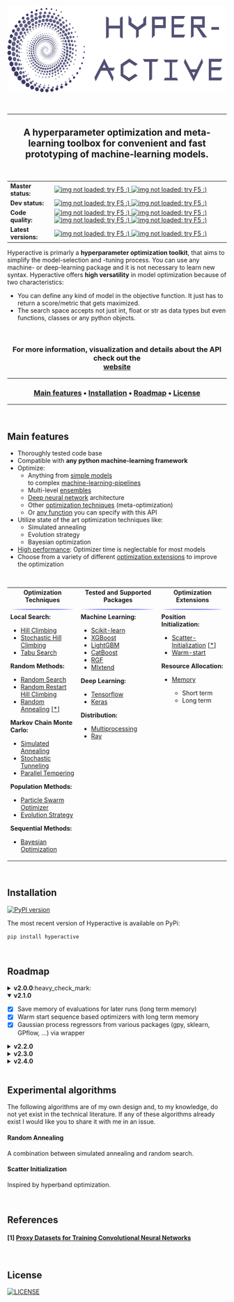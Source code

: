 <p align="center">
  <br>
  <a href="https://simonblanke.github.io/Hyperactive/"><img src="./docs/_media/hyperactive_logo.png" height="200"></a>
  <br>
</p>

<br>

---

<h2 align="center">A hyperparameter optimization and meta-learning toolbox for convenient and fast prototyping of machine-learning models.</h2>

<br>

<table>
  <tbody>
    <tr align="left" valign="center">
      <td>
        <strong>Master status:</strong>
      </td>
      <td>
        <a href="https://travis-ci.com/SimonBlanke/Hyperactive">
          <img src="https://img.shields.io/travis/com/SimonBlanke/Hyperactive/master?style=flat-square&logo=travis" alt="img not loaded: try F5 :)">
        </a>
        <a href="https://coveralls.io/github/SimonBlanke/Hyperactive">
          <img src="https://img.shields.io/coveralls/github/SimonBlanke/Hyperactive?style=flat-square&logo=codecov" alt="img not loaded: try F5 :)">
        </a>
      </td>
    </tr>
    <tr/>
    <tr align="left" valign="center">
      <td>
        <strong>Dev status:</strong>
      </td>
      <td>
        <a href="https://travis-ci.com/SimonBlanke/Hyperactive">
          <img src="https://img.shields.io/travis/SimonBlanke/Hyperactive/dev?style=flat-square&logo=travis" alt="img not loaded: try F5 :)">
        </a>
        <a href="https://coveralls.io/github/SimonBlanke/Hyperactive?branch=dev">
          <img src="https://img.shields.io/coveralls/github/SimonBlanke/Hyperactive/dev?style=flat-square&logo=codecov" alt="img not loaded: try F5 :)">
        </a>
      </td>
    </tr>
    <tr/>    <tr align="left" valign="center">
      <td>
         <strong>Code quality:</strong>
      </td>
      <td>
        <a href="https://app.codacy.com/project/SimonBlanke/Hyperactive/dashboard">
        <img src="https://img.shields.io/codacy/grade/acb6989093c44fb08cc3be1dd2df1be7?style=flat-square&logo=codacy" alt="img not loaded: try F5 :)">
        </a>
        <a href="https://codeclimate.com/github/SimonBlanke/Hyperactive">
        <img src="https://img.shields.io/codeclimate/maintainability/SimonBlanke/Hyperactive?style=flat-square&logo=code-climate" alt="img not loaded: try F5 :)">
        </a>
        <a href="https://scrutinizer-ci.com/g/SimonBlanke/Hyperactive/">
        <img src="https://img.shields.io/scrutinizer/quality/g/SimonBlanke/Hyperactive?style=flat-square&logo=scrutinizer-ci" alt="img not loaded: try F5 :)">
        </a>
        <a href="https://www.codefactor.io/repository/github/simonblanke/hyperactive">
        <img src="https://img.shields.io/codefactor/grade/github/SimonBlanke/Hyperactive?label=code%20factor&style=flat-square&logo=codefactor" alt="img not loaded: try F5 :)">
        </a>
      </td>
    </tr>
    <tr/>    <tr align="left" valign="center">
      <td>
        <strong>Latest versions:</strong>
      </td>
      <td>
        <a href="https://github.com/SimonBlanke/Hyperactive/releases">
          <img src="https://img.shields.io/github/v/release/SimonBlanke/Hyperactive?style=flat-square&logo=github" alt="img not loaded: try F5 :)">
        </a>
        <a href="https://pypi.org/project/hyperactive/">
          <img src="https://img.shields.io/pypi/v/Hyperactive?style=flat-square&logo=PyPi&logoColor=white" alt="img not loaded: try F5 :)">
        </a>
      </td>
    </tr>
  </tbody>
</table>

Hyperactive is primarly a <b>hyperparameter optimization toolkit</b>, that aims to simplify the model-selection and -tuning process. You can use any machine- or deep-learning package and it is not necessary to learn new syntax. Hyperactive offers <b>high versatility</b> in model optimization because of two characteristics:

  - You can define any kind of model in the objective function. It just has to return a score/metric that gets maximized.
  - The search space accepts not just int, float or str as data types but even functions, classes or any python objects.



<br>

<div align="center">
  <h3>
    For more information, visualization and details about the API check out the <br/>
    <a href="https://simonblanke.github.io/Hyperactive/">website</a>
  </h3>
</div>

---

<div align="center"><a name="menu"></a>
  <h3>
    <a href="https://github.com/SimonBlanke/Hyperactive#main-features">Main features</a> •
    <a href="https://github.com/SimonBlanke/Hyperactive#installation">Installation</a> •
    <a href="https://github.com/SimonBlanke/Hyperactive#roadmap">Roadmap</a> •
    <a href="https://github.com/SimonBlanke/Hyperactive#license">License</a>
  </h3>
</div>

---

<br>

## Main features

  - Thoroughly tested code base
  - Compatible with <b>any python machine-learning framework</b>
  - Optimize:
    - Anything from [simple models](https://simonblanke.github.io/Hyperactive/#/./examples/machine_learning?id=sklearn) <br/> to complex [machine-learning-pipelines](https://simonblanke.github.io/Hyperactive/#/./examples/use_cases?id=sklearn-pipeline)
    - Multi-level [ensembles](https://simonblanke.github.io/Hyperactive/#/./examples/use_cases?id=stacking)
    - [Deep neural network](https://simonblanke.github.io/Hyperactive/#/./examples/use_cases?id=neural-architecture-search) architecture
    - Other [optimization techniques](https://simonblanke.github.io/Hyperactive/#/./examples/use_cases?id=meta-optimization) (meta-optimization)
    - Or [any function](https://simonblanke.github.io/Hyperactive/#/./examples/test_functions?id=rosenbrock-function) you can specify with this API
  - Utilize state of the art optimization techniques like:
    - Simulated annealing
    - Evolution strategy
    - Bayesian optimization
  - [High performance](https://simonblanke.github.io/Hyperactive/#/./performance?id=performance): Optimizer time is neglectable for most models
  - Choose from a variety of different [optimization extensions](https://simonblanke.github.io/Hyperactive/#/./examples/extensions) to improve the optimization

<br>

<table>
  <tbody>
    <tr align="center" valign="center">
      <td>
        <strong>Optimization Techniques</strong>
        <img src="./docs/_media/blue.jpg"/>
      </td>
      <td>
        <strong>Tested and Supported Packages</strong>
        <img src="./docs/_media/blue.jpg"/>
      </td>
      <td>
        <strong>Optimization Extensions</strong>
        <img src="./docs/_media/blue.jpg"/>
      </td>
    </tr>
    <tr/>
    <tr valign="top">
      <td>
        <a><b>Local Search:</b></a>
          <ul>
            <li><a href="https://simonblanke.github.io/Hyperactive/#/./optimizers/local_search?id=hill-climbing">Hill Climbing</a></li>
            <li><a href="https://simonblanke.github.io/Hyperactive/#/./optimizers/local_search?id=stochastic-hill-climbing">Stochastic Hill Climbing</a></li>
            <li><a href="https://simonblanke.github.io/Hyperactive/#/./optimizers/local_search?id=tabu-search">Tabu Search</a></li>
         </ul>
        <a><b>Random Methods:</b></a>
          <ul>
            <li><a href="https://simonblanke.github.io/Hyperactive/#/./optimizers/random_methods?id=random-search">Random Search</a></li>
            <li><a href="https://simonblanke.github.io/Hyperactive/#/./optimizers/random_methods?id=random-restart-hill-climbing">Random Restart Hill Climbing</a></li>
            <li><a href="https://simonblanke.github.io/Hyperactive/#/./optimizers/random_methods?id=random-annealing">Random Annealing</a> [<a href="https://github.com/SimonBlanke/Hyperactive#random-annealing">*</a>] </li>
         </ul>
        <a><b>Markov Chain Monte Carlo:</b></a>
          <ul>
            <li><a href="https://simonblanke.github.io/Hyperactive/#/./optimizers/mcmc?id=simulated-annealing">Simulated Annealing</a></li>
            <li><a href="https://simonblanke.github.io/Hyperactive/#/./optimizers/mcmc?id=stochastic-tunneling">Stochastic Tunneling</li>
            <li><a href="https://simonblanke.github.io/Hyperactive/#/./optimizers/mcmc?id=parallel-tempering">Parallel Tempering</a></li>
          </ul>
        <a><b>Population Methods:</b></a>
          <ul>
            <li><a href="https://simonblanke.github.io/Hyperactive/#/./optimizers/population_methods?id=particle-swarm-optimization">Particle Swarm Optimizer</li>
            <li><a href="https://simonblanke.github.io/Hyperactive/#/./optimizers/population_methods?id=evolution-strategy">Evolution Strategy</a></li>
          </ul>
        <a><b>Sequential Methods:</b></a>
          <ul>
            <li><a href="https://simonblanke.github.io/Hyperactive/#/./optimizers/sequential_methods?id=bayesian-optimization">Bayesian Optimization</a></li>
          </ul>
      </td>
      <td>
        <a><b>Machine Learning:</b></a>
          <ul>
              <li><a href="https://simonblanke.github.io/Hyperactive/#/./examples/machine_learning?id=sklearn">Scikit-learn</a></li>
              <li><a href="https://simonblanke.github.io/Hyperactive/#/./examples/machine_learning?id=xgboost">XGBoost</a></li>
              <li><a href="https://simonblanke.github.io/Hyperactive/#/./examples/machine_learning?id=lightgbm">LightGBM</a></li>
              <li><a href="https://simonblanke.github.io/Hyperactive/#/./examples/machine_learning?id=catboost">CatBoost</a></li>
              <li><a href="https://simonblanke.github.io/Hyperactive/#/./examples/machine_learning?id=rgf">RGF</a></li>
              <li><a href="https://simonblanke.github.io/Hyperactive/#/./examples/machine_learning?id=mlxtend">Mlxtend</a></li>
          </ul>
        <a><b>Deep Learning:</b></a>
          <ul>
              <li><a href="https://simonblanke.github.io/Hyperactive/#/./examples/deep_learning?id=tensorflow">Tensorflow</a></li>
              <li><a href="https://simonblanke.github.io/Hyperactive/#/./examples/deep_learning?id=keras-cnn">Keras</a></li>
          </ul>
        <a><b>Distribution:</b></a>
          <ul>
              <li><a href="https://simonblanke.github.io/Hyperactive/#/./examples/distribution?id=multiprocessing">Multiprocessing</a></li>
              <li><a href="https://simonblanke.github.io/Hyperactive/#/./examples/distribution?id=ray">Ray</a></li>
          </ul>
      </td>
      <td>
        <a><b>Position Initialization:</b></a>
          <ul>
            <li><a href="https://simonblanke.github.io/Hyperactive/#/./examples/extensions?id=scatter-initialization">Scatter-Initialization</a> [<a href="https://github.com/SimonBlanke/Hyperactive#scatter-initialization">*</a>] </li>
            <li><a href="https://simonblanke.github.io/Hyperactive/#/./examples/extensions?id=warm-start">Warm-start</a></li>
          </ul>
        <a><b>Resource Allocation:</b></a>
          <ul>
            <li><a href="https://simonblanke.github.io/Hyperactive/#/./examples/extensions?id=memory">Memory</a></li>
               <ul>
                 <li>Short term</li>
                 <li>Long term</li>
               </ul>
          </ul>
      </td>
    </tr>
  </tbody>
</table>

<br>

## Installation
[![PyPI version](https://badge.fury.io/py/hyperactive.svg)](https://badge.fury.io/py/hyperactive)

The most recent version of Hyperactive is available on PyPi:
```console
pip install hyperactive
```

<br>

## Roadmap

<details>
<summary><b>v2.0.0</b>:heavy_check_mark:</summary>

  - [x] Change API
  - [x] Ray integration
</details>

<details open>
<summary><b>v2.1.0</b></summary>

  - [x] Save memory of evaluations for later runs (long term memory)
  - [x] Warm start sequence based optimizers with long term memory
  - [x] Gaussian process regressors from various packages (gpy, sklearn, GPflow, ...) via wrapper
</details>

<details>
<summary><b>v2.2.0</b></summary>

  - [ ] Add basic dataset meta-features to long term memory
  - [ ] Enable model specific meta-learning
</details>

<details>
<summary><b>v2.3.0</b></summary>

  - [ ] Tree-structured Parzen Estimator
  - [ ] Spiral optimization
  - [ ] Downhill-Simplex-Method
</details>

<details>
<summary><b>v2.4.0</b></summary>

  - [ ] Helper-classes for early stopping
  - [ ] Helper-classes for dataset approximation
</details>

<br>

## Experimental algorithms

The following algorithms are of my own design and, to my knowledge, do not yet exist in the technical literature.
If any of these algorithms already exist I would like you to share it with me in an issue.

#### Random Annealing

A combination between simulated annealing and random search.

#### Scatter Initialization

Inspired by hyperband optimization.

<br>

## References

#### [1] [Proxy Datasets for Training Convolutional Neural Networks](https://arxiv.org/pdf/1906.04887v1.pdf)

<br>

## License

[![LICENSE](https://img.shields.io/github/license/SimonBlanke/Hyperactive?style=for-the-badge)](https://github.com/SimonBlanke/Hyperactive/blob/master/LICENSE)
